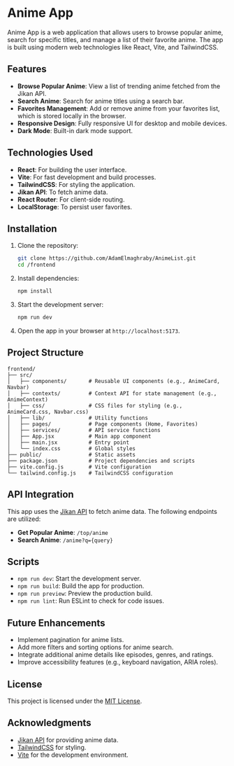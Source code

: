 # Anime App

Anime App is a web application that allows users to browse popular anime, search for specific titles, and manage a list of their favorite anime. The app is built using modern web technologies like React, Vite, and TailwindCSS.

## Features

- **Browse Popular Anime**: View a list of trending anime fetched from the Jikan API.
- **Search Anime**: Search for anime titles using a search bar.
- **Favorites Management**: Add or remove anime from your favorites list, which is stored locally in the browser.
- **Responsive Design**: Fully responsive UI for desktop and mobile devices.
- **Dark Mode**: Built-in dark mode support.

## Technologies Used

- **React**: For building the user interface.
- **Vite**: For fast development and build processes.
- **TailwindCSS**: For styling the application.
- **Jikan API**: To fetch anime data.
- **React Router**: For client-side routing.
- **LocalStorage**: To persist user favorites.

## Installation

1. Clone the repository:

   ```bash
   git clone https://github.com/AdamElmaghraby/AnimeList.git
   cd /frontend
   ```

2. Install dependencies:

   ```bash
   npm install
   ```

3. Start the development server:

   ```bash
   npm run dev
   ```

4. Open the app in your browser at `http://localhost:5173`.

## Project Structure

```
frontend/
├── src/
│   ├── components/       # Reusable UI components (e.g., AnimeCard, Navbar)
│   ├── contexts/         # Context API for state management (e.g., AnimeContext)
│   ├── css/              # CSS files for styling (e.g., AnimeCard.css, Navbar.css)
│   ├── lib/              # Utility functions
│   ├── pages/            # Page components (Home, Favorites)
│   ├── services/         # API service functions
│   ├── App.jsx           # Main app component
│   ├── main.jsx          # Entry point
│   └── index.css         # Global styles
├── public/               # Static assets
├── package.json          # Project dependencies and scripts
├── vite.config.js        # Vite configuration
└── tailwind.config.js    # TailwindCSS configuration
```

## API Integration

This app uses the [Jikan API](https://jikan.moe/) to fetch anime data. The following endpoints are utilized:

- **Get Popular Anime**: `/top/anime`
- **Search Anime**: `/anime?q={query}`

## Scripts

- `npm run dev`: Start the development server.
- `npm run build`: Build the app for production.
- `npm run preview`: Preview the production build.
- `npm run lint`: Run ESLint to check for code issues.

## Future Enhancements

- Implement pagination for anime lists.
- Add more filters and sorting options for anime search.
- Integrate additional anime details like episodes, genres, and ratings.
- Improve accessibility features (e.g., keyboard navigation, ARIA roles).

## License

This project is licensed under the [MIT License](./LICENSE).

## Acknowledgments

- [Jikan API](https://jikan.moe/) for providing anime data.
- [TailwindCSS](https://tailwindcss.com/) for styling.
- [Vite](https://vitejs.dev/) for the development environment.
